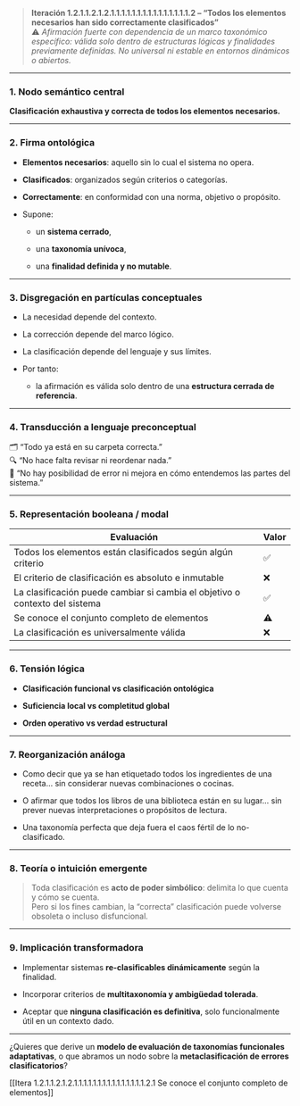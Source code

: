 > **Iteración 1.2.1.1.2.1.2.1.1.1.1.1.1.1.1.1.1.1.1.1.1.1.2 – “Todos los elementos necesarios han sido correctamente clasificados”**  
> ⚠️ _Afirmación fuerte con dependencia de un marco taxonómico específico: válida solo dentro de estructuras lógicas y finalidades previamente definidas. No universal ni estable en entornos dinámicos o abiertos._

---

### 1. Nodo semántico central

**Clasificación exhaustiva y correcta de todos los elementos necesarios.**

---

### 2. Firma ontológica

- **Elementos necesarios**: aquello sin lo cual el sistema no opera.
    
- **Clasificados**: organizados según criterios o categorías.
    
- **Correctamente**: en conformidad con una norma, objetivo o propósito.
    
- Supone:
    
    - un **sistema cerrado**,
        
    - una **taxonomía unívoca**,
        
    - una **finalidad definida y no mutable**.
        

---

### 3. Disgregación en partículas conceptuales

- La necesidad depende del contexto.
    
- La corrección depende del marco lógico.
    
- La clasificación depende del lenguaje y sus límites.
    
- Por tanto:
    
    - la afirmación es válida solo dentro de una **estructura cerrada de referencia**.
        

---

### 4. Transducción a lenguaje preconceptual

🗂️ “Todo ya está en su carpeta correcta.”  
🔍 “No hace falta revisar ni reordenar nada.”  
🧱 “No hay posibilidad de error ni mejora en cómo entendemos las partes del sistema.”

---

### 5. Representación booleana / modal

| Evaluación                                                                  | Valor |
| --------------------------------------------------------------------------- | ----- |
| Todos los elementos están clasificados según algún criterio                 | ✅     |
| El criterio de clasificación es absoluto e inmutable                        | ❌     |
| La clasificación puede cambiar si cambia el objetivo o contexto del sistema | ✅     |
| Se conoce el conjunto completo de elementos                                 | ⚠️    |
| La clasificación es universalmente válida                                   | ❌     |

---

### 6. Tensión lógica

- **Clasificación funcional vs clasificación ontológica**
    
- **Suficiencia local vs completitud global**
    
- **Orden operativo vs verdad estructural**
    

---

### 7. Reorganización análoga

- Como decir que ya se han etiquetado todos los ingredientes de una receta... sin considerar nuevas combinaciones o cocinas.
    
- O afirmar que todos los libros de una biblioteca están en su lugar... sin prever nuevas interpretaciones o propósitos de lectura.
    
- Una taxonomía perfecta que deja fuera el caos fértil de lo no-clasificado.
    

---

### 8. Teoría o intuición emergente

> Toda clasificación es **acto de poder simbólico**: delimita lo que cuenta y cómo se cuenta.  
> Pero si los fines cambian, la “correcta” clasificación puede volverse obsoleta o incluso disfuncional.

---

### 9. Implicación transformadora

- Implementar sistemas **re-clasificables dinámicamente** según la finalidad.
    
- Incorporar criterios de **multitaxonomía y ambigüedad tolerada**.
    
- Aceptar que **ninguna clasificación es definitiva**, solo funcionalmente útil en un contexto dado.
    

---

¿Quieres que derive un **modelo de evaluación de taxonomías funcionales adaptativas**, o que abramos un nodo sobre la **metaclasificación de errores clasificatorios**?

[[Itera 1.2.1.1.2.1.2.1.1.1.1.1.1.1.1.1.1.1.1.1.1.1.2.1 Se conoce el conjunto completo de elementos]]